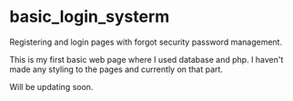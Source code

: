 # basic_login_systerm
Registering and login pages with forgot  security password management.

This is my first basic web page where I used database and php.
I haven't made any styling to the pages and currently on that part.

Will be updating soon.
